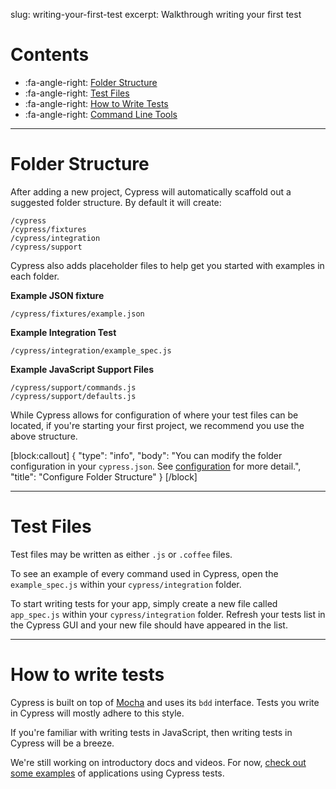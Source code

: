 slug: writing-your-first-test
excerpt: Walkthrough writing your first test

# Contents

- :fa-angle-right: [Folder Structure](#section-folder-structure)
- :fa-angle-right: [Test Files](#section-test-files)
- :fa-angle-right: [How to Write Tests](#section-how-to-write-tests)
- :fa-angle-right: [Command Line Tools](#section-command-line-tools)

***

# Folder Structure

After adding a new project, Cypress will automatically scaffold out a suggested folder structure. By default it will create:

```text
/cypress
/cypress/fixtures
/cypress/integration
/cypress/support
```

Cypress also adds placeholder files to help get you started with examples in each folder.

**Example JSON fixture**
```text
/cypress/fixtures/example.json
```

**Example Integration Test**
```text
/cypress/integration/example_spec.js
```

**Example JavaScript Support Files**
```text
/cypress/support/commands.js
/cypress/support/defaults.js
```

While Cypress allows for configuration of where your test files can be located, if you're starting your first project, we recommend you use the above structure.

[block:callout]
{
  "type": "info",
  "body": "You can modify the folder configuration in your `cypress.json`. See [configuration](https://on.cypress.io/guides/configuration) for more detail.",
  "title": "Configure Folder Structure"
}
[/block]

***

# Test Files

Test files may be written as either `.js` or `.coffee` files.

To see an example of every command used in Cypress, open the `example_spec.js` within your `cypress/integration` folder.

To start writing tests for your app, simply create a new file called `app_spec.js` within your `cypress/integration` folder. Refresh your tests list in the Cypress GUI and your new file should have appeared in the list.

***

# How to write tests

Cypress is built on top of [Mocha](https://on.cypress.io/guides/bundled-tools#section-mocha) and uses its `bdd` interface. Tests you write in Cypress will mostly adhere to this style.

If you're familiar with writing tests in JavaScript, then writing tests in Cypress will be a breeze.

We're still working on introductory docs and videos. For now, [check out some examples](https://on.cypress.io/guides/all-example-apps) of applications using Cypress tests.
